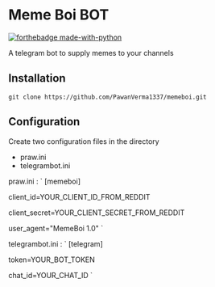 # Meme Boi BOT

[![forthebadge made-with-python](http://ForTheBadge.com/images/badges/made-with-python.svg)](https://www.python.org/)

A telegram bot to supply memes to your channels

## Installation

`git clone https://github.com/PawanVerma1337/memeboi.git`

## Configuration

Create two configuration files in the directory
- praw.ini
- telegrambot.ini

praw.ini :
`
[memeboi]

client_id=YOUR_CLIENT_ID_FROM_REDDIT

client_secret=YOUR_CLIENT_SECRET_FROM_REDDIT

user_agent="MemeBoi 1.0"
`

telegrambot.ini :
`
[telegram]

token=YOUR_BOT_TOKEN

chat_id=YOUR_CHAT_ID
`
